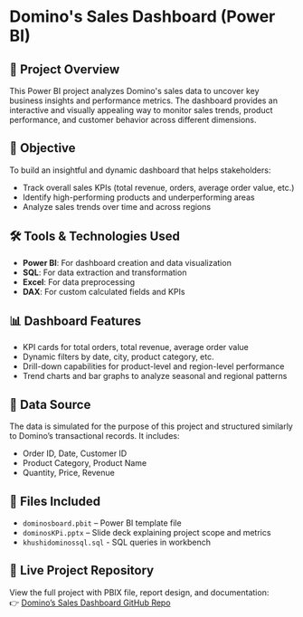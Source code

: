 # Domino's Sales Dashboard (Power BI)

## 📌 Project Overview
This Power BI project analyzes Domino's sales data to uncover key business insights and performance metrics. The dashboard provides an interactive and visually appealing way to monitor sales trends, product performance, and customer behavior across different dimensions.

## 🎯 Objective
To build an insightful and dynamic dashboard that helps stakeholders:
- Track overall sales KPIs (total revenue, orders, average order value, etc.)
- Identify high-performing products and underperforming areas
- Analyze sales trends over time and across regions

## 🛠️ Tools & Technologies Used
- **Power BI**: For dashboard creation and data visualization
- **SQL**: For data extraction and transformation
- **Excel**: For data preprocessing
- **DAX**: For custom calculated fields and KPIs

## 📊 Dashboard Features
- KPI cards for total orders, total revenue, average order value
- Dynamic filters by date, city, product category, etc.
- Drill-down capabilities for product-level and region-level performance
- Trend charts and bar graphs to analyze seasonal and regional patterns

## 🧩 Data Source
The data is simulated for the purpose of this project and structured similarly to Domino’s transactional records. It includes:
- Order ID, Date, Customer ID
- Product Category, Product Name
- Quantity, Price, Revenue


## 📁 Files Included
- `dominosboard.pbit` – Power BI template file
- `dominosKPi.pptx` – Slide deck explaining project scope and metrics
- `khushidominossql.sql` - SQL queries in workbench

## 🔗 Live Project Repository
View the full project with PBIX file, report design, and documentation:  
👉 [Domino’s Sales Dashboard GitHub Repo](https://github.com/khushitamrkar99/Dominos-sales-Report)

